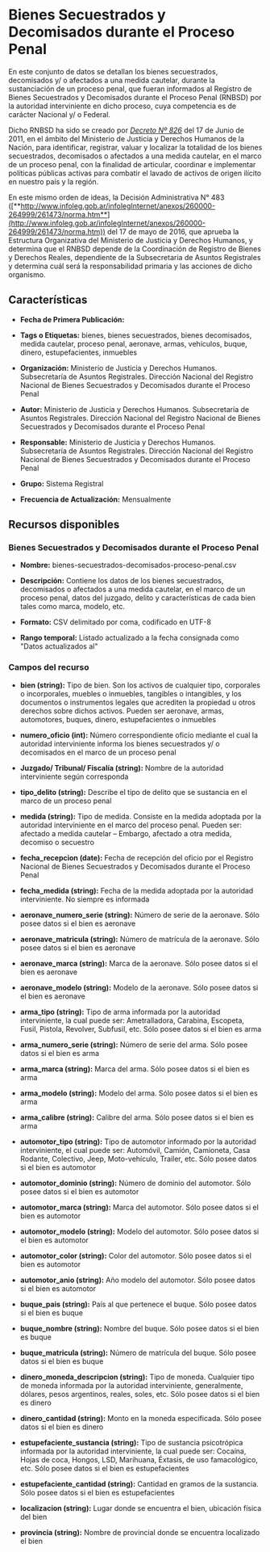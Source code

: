 Bienes Secuestrados y Decomisados durante el Proceso Penal
==========================================================

En este conjunto de datos se detallan los bienes secuestrados, decomisados y/ o afectados a una medida cautelar, durante la sustanciación de un proceso penal, que fueran informados al Registro de Bienes Secuestrados y Decomisados durante el Proceso Penal (RNBSD) por la autoridad interviniente en dicho proceso, cuya competencia es de carácter Nacional y/ o Federal.

Dicho RNBSD ha sido se creado por [*Decreto Nº 826*](http://servicios.infoleg.gob.ar/infolegInternet/anexos/180000-184999/183500/norma.htm) del 17 de Junio de 2011, en el ámbito del Ministerio de Justicia y Derechos Humanos de la Nación, para identificar, registrar, valuar y localizar la totalidad de los bienes secuestrados, decomisados o afectados a una medida cautelar, en el marco de un proceso penal, con la finalidad de articular, coordinar e implementar políticas públicas activas para combatir el lavado de activos de origen ilícito en nuestro país y la región.

En este mismo orden de ideas, la Decisión Administrativa N° 483 ([**http://www.infoleg.gob.ar/infolegInternet/anexos/260000-264999/261473/norma.htm**](http://www.infoleg.gob.ar/infolegInternet/anexos/260000-264999/261473/norma.htm)) del 17 de mayo de 2016, que aprueba la Estructura Organizativa del Ministerio de Justicia y Derechos Humanos, y determina que el RNBSD depende de la Coordinación de Registro de Bienes y Derechos Reales, dependiente de la Subsecretaria de Asuntos Registrales y determina cuál será la responsabilidad primaria y las acciones de dicho organismo.

Características
---------------

-   **Fecha de Primera Publicación:**

-   **Tags o Etiquetas:** bienes, bienes secuestrados, bienes decomisados, medida cautelar, proceso penal, aeronave, armas, vehículos, buque, dinero, estupefacientes, inmuebles

-   **Organización:** Ministerio de Justicia y Derechos Humanos. Subsecretaría de Asuntos Registrales. Dirección Nacional del Registro Nacional de Bienes Secuestrados y Decomisados durante el Proceso Penal

-   **Autor:** Ministerio de Justicia y Derechos Humanos. Subsecretaría de Asuntos Registrales. Dirección Nacional del Registro Nacional de Bienes Secuestrados y Decomisados durante el Proceso Penal

-   **Responsable:** Ministerio de Justicia y Derechos Humanos. Subsecretaría de Asuntos Registrales. Dirección Nacional del Registro Nacional de Bienes Secuestrados y Decomisados durante el Proceso Penal

-   **Grupo:** Sistema Registral

-   **Frecuencia de Actualización:** Mensualmente

Recursos disponibles
--------------------

### Bienes Secuestrados y Decomisados durante el Proceso Penal

-   **Nombre:** bienes-secuestrados-decomisados-proceso-penal.csv

-   **Descripción:** Contiene los datos de los bienes secuestrados, decomisados o afectados a una medida cautelar, en el marco de un proceso penal, datos del juzgado, delito y características de cada bien tales como marca, modelo, etc.

-   **Formato:** CSV delimitado por coma, codificado en UTF-8

-   **Rango temporal:** Listado actualizado a la fecha consignada como "Datos actualizados al"

### Campos del recurso

-   **bien (string):** Tipo de bien. Son los activos de cualquier tipo, corporales o incorporales, muebles o inmuebles, tangibles o intangibles, y los documentos o instrumentos legales que acrediten la propiedad u otros derechos sobre dichos activos. Pueden ser aeronave, armas, automotores, buques, dinero, estupefacientes o inmuebles

-   **numero_oficio (int):** Número correspondiente oficio mediante el cual la autoridad interviniente informa los bienes secuestrados y/ o decomisados en el marco de un proceso penal

-   **Juzgado/ Tribunal/ Fiscalía (string):** Nombre de la autoridad interviniente según corresponda

-   **tipo_delito (string):** Describe el tipo de delito que se sustancia en el marco de un proceso penal

-   **medida (string):** Tipo de medida. Consiste en la medida adoptada por la autoridad interviniente en el marco del proceso penal. Pueden ser: afectado a medida cautelar – Embargo, afectado a otra medida, decomiso o secuestro

-   **fecha_recepcion (date):** Fecha de recepción del oficio por el Registro Nacional de Bienes Secuestrados y Decomisados durante el Proceso Penal

-   **fecha_medida (string):** Fecha de la medida adoptada por la autoridad interviniente. No siempre es informada

-   **aeronave_numero_serie (string):** Número de serie de la aeronave. Sólo posee datos si el bien es aeronave

-   **aeronave_matricula (string):** Número de matrícula de la aeronave. Sólo posee datos si el bien es aeronave

-   **aeronave_marca (string):** Marca de la aeronave. Sólo posee datos si el bien es aeronave

-   **aeronave_modelo (string):** Modelo de la aeronave. Sólo posee datos si el bien es aeronave

-   **arma_tipo (string):** Tipo de arma informada por la autoridad interviniente, la cual puede ser: Ametralladora, Carabina, Escopeta, Fusil, Pistola, Revolver, Subfusil, etc. Sólo posee datos si el bien es arma

-   **arma_numero_serie (string):** Número de serie del arma. Sólo posee datos si el bien es arma

-   **arma_marca (string):** Marca del arma. Sólo posee datos si el bien es arma

-   **arma_modelo (string):** Modelo del arma. Sólo posee datos si el bien es arma

-   **arma_calibre (string):** Calibre del arma. Sólo posee datos si el bien es arma

-   **automotor_tipo (string):** Tipo de automotor informado por la autoridad interviniente, el cual puede ser: Automóvil, Camión, Camioneta, Casa Rodante, Colectivo, Jeep, Moto-vehículo, Trailer, etc. Sólo posee datos si el bien es automotor

-   **automotor_dominio (string):** Número de dominio del automotor. Sólo posee datos si el bien es automotor

-   **automotor_marca (string):** Marca del automotor. Sólo posee datos si el bien es automotor

-   **automotor_modelo (string):** Modelo del automotor. Sólo posee datos si el bien es automotor

-   **automotor_color (string):** Color del automotor. Sólo posee datos si el bien es automotor

-   **automotor_anio (string):** Año modelo del automotor. Sólo posee datos si el bien es automotor

-   **buque_pais (string):** País al que pertenece el buque. Sólo posee datos si el bien es buque

-   **buque_nombre (string):** Nombre del buque. Sólo posee datos si el bien es buque

-   **buque_matricula (string):** Número de matrícula del buque. Sólo posee datos si el bien es buque

-   **dinero_moneda_descripcion (string):** Tipo de moneda. Cualquier tipo de moneda informada por la autoridad interviniente, generalmente, dólares, pesos argentinos, reales, soles, etc. Sólo posee datos si el bien es dinero

-   **dinero_cantidad (string):** Monto en la moneda especificada. Sólo posee datos si el bien es dinero

-   **estupefaciente_sustancia (string):** Tipo de sustancia psicotrópica informada por la autoridad interviniente, la cual puede ser: Cocaína, Hojas de coca, Hongos, LSD, Marihuana, Éxtasis, de uso famacológico, etc. Sólo posee datos si el bien es estupefacientes

-   **estupefaciente_cantidad (string):** Cantidad en gramos de la sustancia. Sólo posee datos si el bien es estupefacientes

-   **localizacion (string):** Lugar donde se encuentra el bien, ubicación física del bien

-   **provincia (string):** Nombre de provincial donde se encuentra localizado el bien
